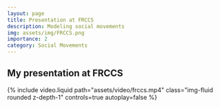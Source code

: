 ```yaml
---
layout: page
title: Presentation at FRCCS
description: Modeling social movements
img: assets/img/FRCCS.png
importance: 2
category: Social Movements
---
```


## My presentation at FRCCS

{% include video.liquid path="assets/video/frccs.mp4" class="img-fluid rounded z-depth-1" controls=true autoplay=false %}
